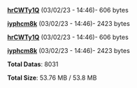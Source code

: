 [**hrCWTy1Q**](/data/hrCWTy1Q.txt) (03/02/23 - 14:46)- 606 bytes

[**iyphcm8k**](/data/iyphcm8k.txt) (03/02/23 - 14:46)- 2423 bytes

[**hrCWTy1Q**](/data/hrCWTy1Q.txt) (03/02/23 - 14:46)- 606 bytes

[**iyphcm8k**](/data/iyphcm8k.txt) (03/02/23 - 14:46)- 2423 bytes

**Total Datas**: 8031

**Total Size**: 53.76 MB / 53.8 MB